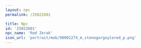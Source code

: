```yaml
---
layout: npc
permalink: /25022601

title: Npc
id: '25022601'
npc_name: 'Red Zerak'
icon_url: 'portrait/mob/90001274_m_stonegargoylered_p.png'
---
```

